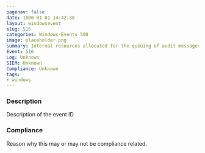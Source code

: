 ```yaml
---
pagenav: false
date: 1800-01-01 14:42:38
layout: windowsevent
slug: 516
categories: Windows-Events 500
image: placeholder.png
summary: Internal resources allocated for the queuing of audit messages have been exhausted, leading to the loss of some audits
Event: 516
Log: Unknown
SIEM: Unknown
Compliance: Unknown
tags:
- windows
---
```


### Description

Description of the event ID

### Compliance

Reason why this may or may not be compliance related.
